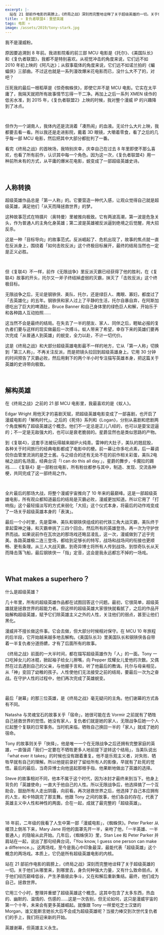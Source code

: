 ```yaml
---
excerpt: |-
  站在 21 部前作电影的肩膀上，《终局之战》深刻而完整地诠释了关于超级英雄的一切。关于他们从哪里来，到哪里去，身负何种强大力量，又有什么致命弱点。关于他们经历巅峰低谷，产生矛盾彼此争斗，又在和解后重新集结。最终，他们成为自己，拯救世界。
title: ⭐️ 复仇者联盟4：重塑英雄
tags: 电影 ⭐️
image: /assets/2019/tony-stark.jpg
---
```


我不是漫威粉。

原因要追溯到 8 年前。我进影院看的前三部 MCU 电影是《托尔》、《美国队长》和《复仇者联盟》，我都不是特别喜欢。从视觉冲击的角度来说，它们远不如 2010 年初上映的《阿凡达》；从叙事载体的角度来说，它们远不如诺兰拍的《蝙蝠侠》三部曲。不过这也就是一系列漫改爆米花电影而已，没什么大不了的，对吧？

压死我的最后一根稻草是《惊奇蜘蛛侠》，即使它并不是 MCU 电影。它实在太平庸了，我隔天就把所有故事情节忘得一干二净。再加上之后一系列 XMEN 续作的低劣水准，到 2015 年，《复仇者联盟2》上映的时候，我对整个漫威 IP 的兴趣降到了冰点。

<br>

但作为一个湖南人，我体内还是流淌着「凑热闹」的血液。无论什么大片上映，我都要去看一看。所以我还是走进影院，戴着 3D 眼镜，大嚼着零食，看了之后的几乎每一部 MCU 电影，然后把其中大部分都批判了一番。

看完《终局之战》的首映场，我特别庆幸，庆幸自己在过去 8 年里即使不那么喜欢，也看了所有前作，认识其中每一个角色。因为这一次，《复仇者联盟4》用一种前所未有的方式，从平庸的爆米花电影，蜕变成了一部超级英雄史诗。

<br>

## 人称转换
超级英雄作品总是「第一人称」的。它要营造一种代入感，让观众觉得自己就是超级英雄，满足他们「从天而降拯救世界」的梦。

这种故事范式在特摄片（奥特曼）里被推向极致。它有两波高潮，第一波是危急关头，作为普通人的主角化身英雄；第二波是英雄被反派逼到绝境之后觉醒，用大招反杀。

这是一种「目标导向」的故事范式。反派崛起了、危机出现了，故事的焦点就一直在反派身上，围绕着「如何击败反派」这个终极目标展开，最终的结局当然也一定是正义必胜。

<br>

但《复联4》不一样，前作《无限战争》里反派灭霸已经获得了他的胜利，在《复联4》故事的开头，托尔又一斧子终结掉虚弱的灭霸，抹灭了「击败反派」这个终极目标。

无限战争之后，无论是钢铁侠、美队、托尔，还是绿巨人、鹰眼、寡妇，都度过了「去英雄化」的五年。钢铁侠和家人过上了平静的生活，托尔自暴自弃，在阿斯加德吃出了巨大的啤酒肚，Bruce Banner 和自己身体里的绿色巨人和解，开始乐于和各种路人互动拍照……

这当然不会是最终的结局。在失去了一半的朋友、家人、同伴之后，睚眦必报的复仇者们要与这样的现实做最后一次搏斗。蚁人带来了希望，幸存下来的英雄们要再次完成「从普通人到英雄」的蜕变，全力以赴，不计一切代价。

这是《终局之战》和大部分超级英雄电影最不一样的地方，它从「第一人称」切换到「第三人称」，不再关注反派，而是把镜头拉回到超级英雄身上。它用 30 分钟的时间预告了灭霸必败，然后用剩下的两个半小时专注描写英雄本身，把这篇关于英雄的史诗带向极致。

<br>

## 解构英雄
在《终局之战》之前的 21 部 MCU 电影里，我最喜欢的是《蚁人》。

Edgar Wright 用他天才的喜剧天赋，把超级英雄电影变成了一部喜剧，也开启了漫威电影的「解构时代」。之后的《死侍》系列和《Logan》，分别从喜剧和悲剧两个角度解构了超级英雄这个概念。他们不一定总是正儿八经的，也可以是耍宝逗逼的；不一定是无敌强大的，也可以是衰老脆弱的。星爵显然也是类似思路的产物。

到《复联4》，这套手法被玩得越来越炉火纯青。雷神的大肚子，美队的翘屁股，各种关于时间旅行的经典电影都成了电影中的梗。前一幕让你多吃点素，后一幕调侃你血管里流淌的是芝士酱。与之结合的还有无处不在的前作相关彩蛋，美队2电梯之战的名场面，经典台词「I can do this all day.」，星爵的舞步，卡魔拉的踢裆……《复联4》是一部粉丝电影，所有粉丝都参与其中，制造、发现、交流各种梗，共同完成了这一部终局之作。

<br>

全片最后的那场大战，将整个漫威宇宙推向了 10 年来的最巅峰。这是一部超级英雄电影，所有观众都知道最后的结局是灭霸必败，漫威更加知道。所以它用了「打响指」这个最轻描淡写的方式来弱化「大招」这个仪式本身，将最后的动作戏变成了一场关乎超级英雄本身的「表演」。

最后一个小时里，先是雷神、美队和钢铁侠组成的初代铁三角大战灭霸，美队终于拿起雷神之锤，和灭霸单挑了三四个回合。然后所有的英雄登场，再一次为守护世界而战。如果说前作在瓦坎达的那场戏还略显凌乱，这一次，漫威做到了近乎完美。各路英雄极二连三登场，都给到足够长的特写，战场和战场间的衔接也更顺畅、更有条理。从三人大战灭霸，到奇异博士将所有人传到战场，到惊奇队长从天而降击落飞船，最后钢铁侠一「指」定音，这会是我永远都忘不掉的一场戏。

<br>

## What makes a superhero？
什么是超级英雄？

几十年里，所有的超级英雄作品都在试图回答这个问题。最初，它很简单，超级英雄就是拯救世界的超能力者。但这样的超级英雄大家很快就看腻了，之后的作品开始解构超级英雄，赋予它们除英雄主义之外的人性，关注他们的弱点，甚至让他们黑化。

漫威并不擅长做这件事。它会去做，但大部分时候相对保守。在 MCU 10 年旅程的后半段，它开始越来越多地去解构。《美国队长3》里美国队长和钢铁侠各自带着一半复仇者分道扬镳，才有了后面所有的故事。

《终局之战》前面的一大半时间，都在描写超级英雄作为「人」的一面。Tony 一口吃掉女儿的冰棍，掀起袖子给女儿擦嘴，向 Pepper 炫耀女儿爱他的次数。又偶然在过去遇到自己的父亲，与他握手言和，听了他最后的教诲。托尔与母亲相见，从「神」变回了幼稚的孩子。人性使他们无法接受之前的结局，要最后一次为之奋战。在守护人性的过程中，他们再次完成了英雄蜕变。

<br>

最后「谢幕」的那三位英雄，是《终局之战》毫无疑问的主角。他们谢幕的方式各有不同。

Natasha 与灵魂宝石的故事关乎「宿命」，她很可能在去 Vormir 之前就有了牺牲自己拯救世界的觉悟。她没有家人，复仇者们就是她的家人，无限战争后她一个人扛起整个复联的日常事务。当时机来临，牺牲自己换回一半的「家人」就成了她的宿命。

Tony 的故事则关乎「抉择」，他是唯一一个在无限战争之后还拥有完整家庭的英雄，一直强调「我们一定要在不牺牲更多人地前提下逆转这个结局」，当美队说出「what ever it takes」的时候也没有跟着重复。他不是乐观主义者，对失败、牺牲早就有自己的理解。所以他提前录好了留给所有人的影像，早就有了赴死的觉悟。最后的最后，当奇异博士向他竖起那根手指，他果断地做出了英雄的选择。

Steve 的故事相对不同，他本不属于这个时代，因为冰封才最终来到当下。他身上背负的「英雄使命」一直大于他自己的人性。所以无限战争后，他选择搞了一个互助会，鼓励所有人走出阴霾，向前看。再次拯救世界之后，他选择了自己本应拥有的人生，和卡特跳完了那支舞。他跟 Tony 之间的故事，他们各自的存在，代表了英雄主义中人性和神性的两面，合在一起，成就了最完整的「超级英雄」。

<br>

18 年前，二年级的我看了人生中第一部「漫威电影」，《蜘蛛侠》。Peter Parker 从楼顶上倒吊下来，Mary Jane 将他的面罩先开一半，亲吻了他，「一半英雄、一半普通人」的隐喻从此开始。几年后，《蜘蛛侠3》里，Stan Lee 和 Peter Parker 并肩站在一起，说出了那句经典台词，「You know, I guess one person can make a difference.」。这两场戏，至今是我心中印象最深，最能代表「超级英雄」这个概念的两场戏。本质上，它仍是所有超级英雄电影的内核。

站在 21 部前作电影的肩膀上，《终局之战》深刻而完整地诠释了关于超级英雄的一切。关于他们从哪里来，到哪里去，身负何种强大力量，又有什么致命弱点。关于他们经历巅峰低谷，产生矛盾彼此争斗，又在和解后重新集结。最终，他们成为自己，拯救世界。

它用三个小时，整理并重塑了超级英雄这个概念。这其中包含了太多东西，热血的、幽默的、温情的、伤感的……这是一次告别，但无论如何，这只是漫威宇宙的第一个十年，未来会有更多英雄崛起。就像跟 Tony 一样爱吃芝士汉堡的 Morgan，谁又能断言她长大后不会成为超级英雄呢？当接力棒交到次世代复仇者们的手上，我们将迎来新的开始。

英雄谢幕，但英雄主义永生。
